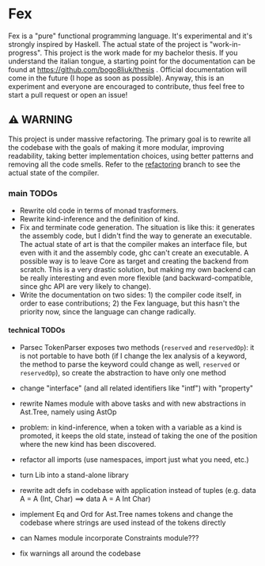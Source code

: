 # Fex
Fex is a "pure" functional programming language. It's experimental and it's strongly inspired by Haskell. The actual state
of the project is "work-in-progress". This project is the work made for my bachelor thesis. If you understand the italian
tongue, a starting point for the documentation can be found at https://github.com/bogo8liuk/thesis . Official documentation
will come in the future (I hope as soon as possible). Anyway, this is an experiment and everyone are encouraged to contribute,
thus feel free to start a pull request or open an issue!

## :warning: WARNING
This project is under massive refactoring. The primary goal is to rewrite all the codebase with the goals of making it more
modular, improving readability, taking better implementation choices, using better patterns and removing all the code smells.
Refer to the [refactoring](https://github.com/bogo8liuk/Fex-lang/tree/refactoring) branch to see the actual state of the
compiler.

### main TODOs
- Rewrite old code in terms of monad trasformers.
- Rewrite kind-inference and the definition of kind.
- Fix and terminate code generation. The situation is like this: it generates the assembly code, but I didn't find the way
to generate an executable. The actual state of art is that the compiler makes an interface file, but even with it and the
assembly code, ghc can't create an executable. A possible way is to leave Core as target and creating the backend from scratch.
This is a very drastic solution, but making my own backend can be really interesting and even more flexible (and
backward-compatible, since ghc API are very likely to change).
- Write the documentation on two sides: 1) the compiler code itself, in order to ease contributions; 2) the Fex language,
but this hasn't the priority now, since the language can change radically.

#### technical TODOs
- Parsec TokenParser exposes two methods (`reserved` and `reservedOp`): it is not portable to have both (if I change the lex analysis of a keyword, the method to parse the keyword could change as well, `reserved` or `reservedOp`), so create the abstraction to have only one method

- change "interface" (and all related identifiers like "intf") with "property"
- rewrite Names module with above tasks and with new abstractions in Ast.Tree, namely using AstOp

- problem: in kind-inference, when a token with a variable as a kind is promoted, it keeps the old state, instead of taking the one of the position where the new kind has been discovered.
- refactor all imports (use namespaces, import just what you need, etc.)

- turn Lib into a stand-alone library
- rewrite adt defs in codebase with application instead of tuples (e.g. data A = A (Int, Char) ==> data A = A Int Char)

- implement Eq and Ord for Ast.Tree names tokens and change the codebase where strings are used instead of the tokens directly

- can Names module incorporate Constraints module???
- fix warnings all around the codebase
